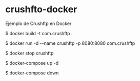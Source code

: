 # crushfto-docker
Ejemplo de Crushftp en Docker

$ docker build -t com.crushftp .

$ docker run -d --name crushftp -p 8080:8080 com.crushftp

$ docker stop crushftp

$ docker-compose up -d

$ docker-compose down
